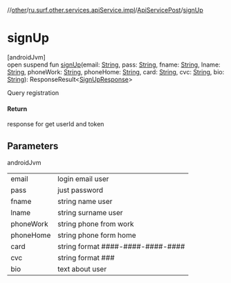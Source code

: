//[other](../../../index.md)/[ru.surf.other.services.apiService.impl](../index.md)/[ApiServicePost](index.md)/[signUp](sign-up.md)

# signUp

[androidJvm]\
open suspend fun [signUp](sign-up.md)(email: [String](https://kotlinlang.org/api/latest/jvm/stdlib/kotlin/-string/index.html), pass: [String](https://kotlinlang.org/api/latest/jvm/stdlib/kotlin/-string/index.html), fname: [String](https://kotlinlang.org/api/latest/jvm/stdlib/kotlin/-string/index.html), lname: [String](https://kotlinlang.org/api/latest/jvm/stdlib/kotlin/-string/index.html), phoneWork: [String](https://kotlinlang.org/api/latest/jvm/stdlib/kotlin/-string/index.html), phoneHome: [String](https://kotlinlang.org/api/latest/jvm/stdlib/kotlin/-string/index.html), card: [String](https://kotlinlang.org/api/latest/jvm/stdlib/kotlin/-string/index.html), cvc: [String](https://kotlinlang.org/api/latest/jvm/stdlib/kotlin/-string/index.html), bio: [String](https://kotlinlang.org/api/latest/jvm/stdlib/kotlin/-string/index.html)): ResponseResult&lt;[SignUpResponse](../../ru.surf.other.data.responses/-sign-up-response/index.md)&gt;

Query registration

#### Return

response for get userId and token

## Parameters

androidJvm

| | |
|---|---|
| email | login email user |
| pass | just password |
| fname | string name user |
| lname | string surname user |
| phoneWork | string phone from work |
| phoneHome | string phone form home |
| card | string format ####-####-####-#### |
| cvc | string format ### |
| bio | text about user |
